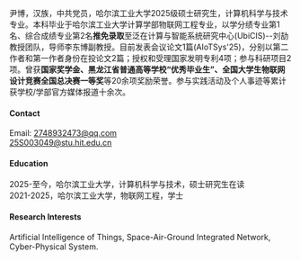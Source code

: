 

尹博，汉族，中共党员，哈尔滨工业大学2025级硕士研究生，计算机科学与技术专业。本科毕业于哈尔滨工业大学计算学部物联网工程专业，以学分绩专业第1名、综合成绩专业第2名<strong>推免录取</strong>至泛在计算与智能系统研究中心(UbiCIS)--刘劼教授团队，导师李东博副教授。目前发表会议论文1篇(AIoTSys'25)，分别以第二作者和第一作者身份在投论文2篇；授权和受理国家发明专利4项；参与科研项目2项。曾获<strong>国家奖学金、黑龙江省普通高等学校“优秀毕业生”、全国大学生物联网设计竞赛全国总决赛一等奖</strong>等20余项奖励荣誉。参与实践活动及个人事迹等累计获学校/学部官方媒体报道十余次。

#### Contact

Email: 2748932473@qq.com\
25S003049@stu.hit.edu.cn

#### Education
2025-至今，哈尔滨工业大学，计算机科学与技术，硕士研究生在读\
2021-2025，哈尔滨工业大学，物联网工程，学士

#### Research Interests
Artificial Intelligence of Things, Space-Air-Ground Integrated Network, Cyber-Physical System.

